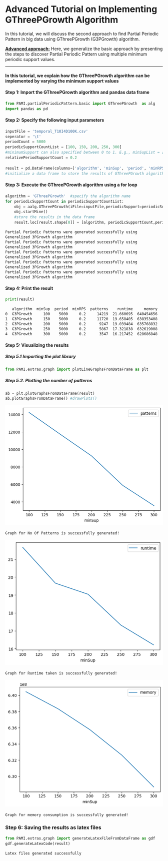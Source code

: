 # Advanced Tutorial on Implementing GThreePGrowth Algorithm

In this tutorial, we will discuss the second approach to find Partial Periodic Pattern in big data using GThreePGrowth (G3PGrowth) algorithm.

[__Advanced approach:__](#advApproach) Here, we generalize the basic approach by presenting the steps to discover Partial Periodic Pattern using multiple minimum periodic support values.

***

#### In this tutorial, we explain how the GThreePGrowth algorithm  can be implemented by varying the minimum support values

#### Step 1: Import the GThreePGrowth algorithm and pandas data frame


```python
from PAMI.partialPeriodicPattern.basic import GThreePGrowth  as alg
import pandas as pd
```

#### Step 2: Specify the following input parameters


```python
inputFile = 'temporal_T10I4D100K.csv'
seperator = '\t'
periodCount = 5000
periodicSupportCountList = [100, 150, 200, 250, 300] 
#minimumSupport can also specified between 0 to 1. E.g., minSupList = [0.005, 0.006, 0.007, 0.008, 0.009]
relativePeriodSupportCount = 0.2

result = pd.DataFrame(columns=['algorithm', 'minSup', 'period', 'minRPS','patterns', 'runtime', 'memory']) 
#initialize a data frame to store the results of GThreePGrowth algorithm
```

#### Step 3: Execute the GThreePGrowth algorithm using a for loop


```python
algorithm = 'GThreePGrowth'  #specify the algorithm name
for periodicSupportCount in periodicSupportCountList:
    obj = aalg.GThreePGrowth(iFile=inputFile,periodicSupport=periodicSupportCount, period=periodCount, relativePS=relativePeriodSupportCount, sep=seperator)
    obj.startMine()
    #store the results in the data frame
    result.loc[result.shape[0]] = [algorithm, periodicSupportCount,periodCount,relativePeriodSupportCount, len(obj.getPatterns()), obj.getRuntime(), obj.getMemoryRSS()]
```

    Partial Periodic Patterns were generated successfully using Generalized 3PGrowth algorithm 
    Partial Periodic Patterns were generated successfully using Generalized 3PGrowth algorithm 
    Partial Periodic Patterns were generated successfully using Generalized 3PGrowth algorithm 
    Partial Periodic Patterns were generated successfully using Generalized 3PGrowth algorithm 
    Partial Periodic Patterns were generated successfully using Generalized 3PGrowth algorithm 


#### Step 4: Print the result


```python
print(result)
```

       algorithm  minSup  period  minRPS  patterns    runtime     memory
    0  G3PGrowth     100    5000     0.2     14219  21.660695  640454656
    1  G3PGrowth     150    5000     0.2     11720  19.658405  638353408
    2  G3PGrowth     200    5000     0.2      9247  19.039484  635768832
    3  G3PGrowth     250    5000     0.2      5867  17.321838  632619008
    4  G3PGrowth     300    5000     0.2      3547  16.217452  628686848


#### Step 5: Visualizing the results

##### Step 5.1 Importing the plot library


```python
from PAMI.extras.graph import plotLineGraphsFromDataFrame as plt
```

##### Step 5.2. Plotting the number of patterns


```python
ab = plt.plotGraphsFromDataFrame(result)
ab.plotGraphsFromDataFrame() #drawPlots()
```


    
![png](output_16_0.png)
    


    Graph for No Of Patterns is successfully generated!



    
![png](output_16_2.png)
    


    Graph for Runtime taken is successfully generated!



    
![png](output_16_4.png)
    


    Graph for memory consumption is successfully generated!


### Step 6: Saving the results as latex files


```python
from PAMI.extras.graph import generateLatexFileFromDataFrame as gdf
gdf.generateLatexCode(result)
```

    Latex files generated successfully

